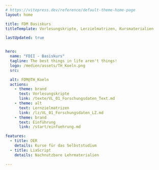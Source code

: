 ```yaml
---
# https://vitepress.dev/reference/default-theme-home-page
layout: home

title: FDM Basiskurs
titleTemplate: Vorlesungskripte, Lerzielmatrizen, Kursmaterialien

lastUpdated: true


hero:
  name: "FDII - Basiskurs"
  tagline: The best things in life aren't things!
  logo: /medien/assets/TH_Koeln.png
  src: 

  alt: FDM@TH_Koeln
  actions:
    - theme: brand
      text: Vorlesungskripte
      link: /texte/VL_01_Forschungsdaten_Text.md
    - theme: alt
      text: Lernzielmatrizen
      link: /lz/VL_01_Forschungsdaten_LZ.md
    - theme: brand
      text: Einführung
      link: /start/einfuehrung.md

features:
  - title: OER
    details: Kurse für das Selbststudium
  - title: LiaScript
    details: Nachnutzbare Lehrmaterialien

---
```


